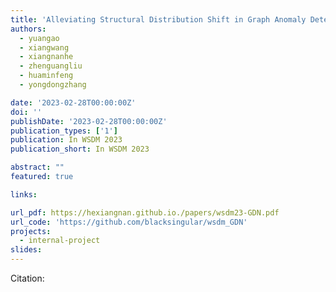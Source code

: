 ```yaml
---
title: 'Alleviating Structural Distribution Shift in Graph Anomaly Detection'
authors:
  - yuangao
  - xiangwang
  - xiangnanhe
  - zhenguangliu
  - huaminfeng
  - yongdongzhang

date: '2023-02-28T00:00:00Z'
doi: ''
publishDate: '2023-02-28T00:00:00Z'
publication_types: ['1']
publication: In WSDM 2023 
publication_short: In WSDM 2023 

abstract: ""
featured: true

links:

url_pdf: https://hexiangnan.github.io./papers/wsdm23-GDN.pdf
url_code: 'https://github.com/blacksingular/wsdm_GDN'
projects:
  - internal-project
slides:
---
```




Citation:
